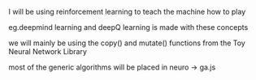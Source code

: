 I will be using reinforcement learning to teach the machine how to play

eg.deepmind learning and deepQ learning is made with these concepts


we will mainly be using the copy() and mutate() functions from the Toy Neural Network Library

most of the generic algorithms will be placed in neuro -> ga.js